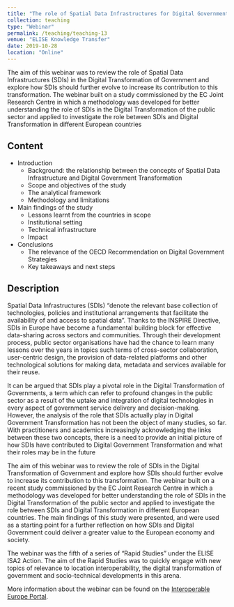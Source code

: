 ```yaml
---
title: "The role of Spatial Data Infrastructures for Digital Government Transformation"
collection: teaching
type: "Webinar"
permalink: /teaching/teaching-13
venue: "ELISE Knowledge Transfer"
date: 2019-10-28
location: "Online"
---
```


The aim of this webinar was to review the role of Spatial Data Infrastructures (SDIs) in the Digital Transformation of Government and explore how SDIs should further evolve to increase its contribution to this transformation. The webinar built on a study commissioned by the EC Joint Research Centre in which a methodology was developed for better understanding the role of SDIs in the Digital Transformation of the public sector and applied to investigate the role between SDIs and Digital Transformation in different European countries

## Content
* Introduction
  * Background: the relationship between the concepts of Spatial Data Infrastructure and Digital Government Transformation
  * Scope and objectives of the study
  * The analytical framework
  * Methodology and limitations
* Main findings of the study
  * Lessons learnt from the countries in scope
  * Institutional setting
  * Technical infrastructure
  * Impact
* Conclusions
  * The relevance of the OECD Recommendation on Digital Government Strategies
  * Key takeaways and next steps

## Description
Spatial Data Infrastructures (SDIs) “denote the relevant base collection of technologies, policies and institutional arrangements that facilitate the availability of and access to spatial data”.  Thanks to the INSPIRE Directive, SDIs in Europe have become a fundamental building block for effective data-sharing across sectors and communities. Through their development process, public sector organisations have had the chance to learn many lessons over the years in topics such terms of cross-sector collaboration, user-centric design, the provision of data-related platforms and other technological solutions for making data, metadata and services available for their reuse.

It can be argued that SDIs play a pivotal role in the Digital Transformation of Governments, a term which can refer to profound changes in the public sector as a result of the uptake and integration of digital technologies in every aspect of government service delivery and decision-making. However, the analysis of the role that SDIs actually play in Digital Government Transformation has not been the object of many studies, so far. With practitioners and academics increasingly acknowledging the links between these two concepts, there is a need to provide an initial picture of how SDIs have contributed to Digital Government Transformation and what their roles may be in the future

The aim of this webinar was to review the role of SDIs in the Digital Transformation of Government and explore how SDIs should further evolve to increase its contribution to this transformation. The webinar built on a recent study commissioned by the EC Joint Research Centre in which a methodology was developed for better understanding the role of SDIs in the Digital Transformation of the public sector and applied to investigate the role between SDIs and Digital Transformation in different European countries. The main findings of this study were presented, and were used as a starting point for a further reflection on how SDIs and Digital Government could deliver a greater value to the European economy and society.

The webinar was the fifth of a series of “Rapid Studies” under the ELISE ISA2 Action. The aim of the Rapid Studies was to quickly engage with new topics of relevance to location interoperability, the digital transformation of government and socio-technical developments in this arena.

More information about the webinar can be found on the [Interoperable Europe Portal](https://interoperable-europe.ec.europa.eu/collection/elise-european-location-interoperability-solutions-e-government/event/elise-webinar-role-spatial-data-infrastructures-digital-government-transformation). 
